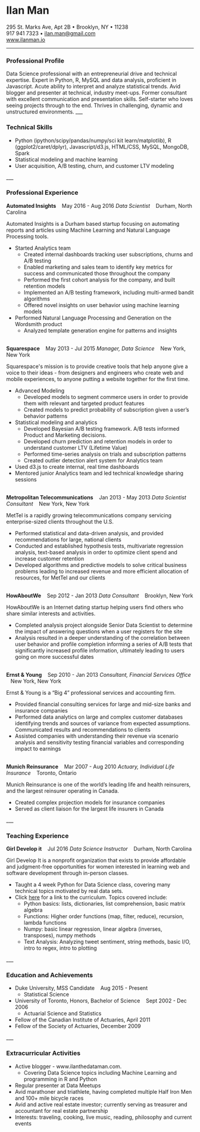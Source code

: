 # Ilan Man
295 St. Marks Ave, Apt 2B &bull; Brooklyn, NY &bull; 11238<br>
917 941 7323 &bull; ilan.man@gmail.com<br>
<a href="http://www.ilanman.io">www.ilanman.io</a><br>
___
<h3>Professional Profile</h3>
Data Science professional with an entrepreneurial drive and technical expertise. Expert in Python, R, MySQL and data analysis, proficient in Javascript. Acute ability to interpret and analyze statistical trends. Avid blogger and presenter at technical, industry meet-ups. Former consultant with excellent communication and presentation skills. Self-starter who loves seeing projects through to the end. Thrives in challenging, dynamic and unstructured environments.
___
<h3>Technical Skills</h3>
<ul>
<li>Python (ipython/scipy/pandas/numpy/sci kit learn/matplotlib), R (ggplot2/caret/dplyr), Javascript/d3.js, HTML/CSS, MySQL, MongoDB, Spark<br>
<li>Statistical modeling and machine learning<br>
<li>User acquisition, A/B testing, churn, and customer LTV modeling
</ul>
___
<h3>Professional Experience</h3>
<strong>Automated Insights</strong> &nbsp;&nbsp; May 2016 - Aug 2016  
<em>Data Scientist</em> &nbsp;&nbsp; Durham, North Carolina  

Automated Insights is a Durham based startup focusing on automating reports and articles using Machine Learning and Natural Language Processing tools.
<ul>
<li>Started Analytics team
 <ul>
 <li>Created internal dashboards tracking user subscriptions, churns and A/B testing
 <li>Enabled marketing and sales team to identify key metrics for success and communicated those throughout the company
 <li>Performed the first cohort analysis for the company, and built retention models
 <li>Implemented an A/B testing framework, including multi-armed bandit algorithms
 <li>Offered novel insights on user behavior using machine learning models
 </ul>
<li>Performed Natural Language Processing and Generation on the Wordsmith product
 <ul>
 <li>Analyzed template generation engine for patterns and insights
 </ul>
</ul>

<br>
<strong>Squarespace</strong> &nbsp;&nbsp; May 2013 - Jul 2015  
<em>Manager, Data Science</em> &nbsp;&nbsp; New York, New York 

Squarespace's mission is to provide creative tools that help anyone give a voice to their ideas - from designers and engineers who create web and mobile experiences, to anyone putting a website together for the first time.<br>
<ul>
<li>Advanced Modeling
 <ul>
 <li>Developed models to segment commerce users in order to provide them with relevant and targeted product features<br>
 <li>Created models to predict probability of subscription given a user’s behavior patterns<br>
 </ul>
<li>Statistical modeling and analytics
 <ul>
 <li>Developed Bayesian A/B testing framework. A/B tests informed Product and Marketing decisions.<br>
 <li>Developed churn prediction and retention models in order to understand customer LTV (Lifetime Value)<br>
 <li>Performed time-series analysis on trials and subscription patterns<br>
 <li>Created outlier detection alert system for Analytics team<br>
 </ul>
<li>Used d3.js to create internal, real time dashboards<br>
<li>Mentored junior Analytics team and led technical knowledge sharing sessions<br>
</ul>
<br>
<strong>Metropolitan Telecommunications</strong> &nbsp;&nbsp; Jan 2013 - May 2013  
<em>Data Scientist Consultant</em> &nbsp;&nbsp; New York, New York  

MetTel is a rapidly growing telecommunications company servicing enterprise-sized clients throughout the U.S.<br>
<ul>
<li>Performed statistical and data-driven analysis, and provided recommendations for large, national clients<br>
<li>Conducted and established hypothesis tests, multivariate regression analysis, text-based analysis in order to optimize client spend and increase customer retention<br>
<li>Developed algorithms and predictive models to solve critical business problems leading to increased revenue and more efficient allocation of resources, for MetTel and our clients<br>
</ul>
<br>
<strong>HowAboutWe</strong> &nbsp;&nbsp; Sep 2012 - Jan 2013  
<em>Data Consultant</em> &nbsp;&nbsp; Brooklyn, New York  

HowAboutWe is an Internet dating startup helping users find others who share similar interests and activities.<br>
<ul>
<li>Completed analysis project alongside Senior Data Scientist to determine the impact of answering questions when a user registers for the site<br>
<li>Analysis resulted in a deeper understanding of the correlation between user behavior and profile completion informing a series of A/B tests that significantly increased profile information, ultimately leading to users going on more successful dates<br>
</ul>
<br>
<strong>Ernst &amp; Young</strong> &nbsp;&nbsp; Sep 2010 - Jan 2013  
<em>Consultant, Financial Services Office</em> &nbsp;&nbsp; New York, New York  

Ernst &amp; Young is a “Big 4” professional services and accounting firm.<br>
<ul>
<li>Provided financial consulting services for large and mid-size banks and insurance companies<br>
<li>Performed data analytics on large and complex customer databases identifying trends and sources of variance from expected assumptions. Communicated results and recommendations to clients<br>
<li>Assisted companies with understanding their revenue via scenario analysis and sensitivity testing financial variables and corresponding impact to earnings<br>
</ul>
<br>
<strong>Munich Reinsurance</strong> &nbsp;&nbsp; Mar 2007 - Aug 2010  
<em>Actuary, Individual Life Insurance</em> &nbsp;&nbsp; Toronto, Ontario  

Munich Reinsurance is one of the world’s leading life and health reinsurers, and the largest reinsurer operating in Canada.<br>
<ul>
<li>Created complex projection models for insurance companies<br>
<li>Served as client liaison for the largest life insurers in Canada<br>
</ul>
___
<h3>Teaching Experience</h3>
<strong>Girl Develop it</strong> &nbsp;&nbsp; Jul 2016  
<em>Data Science Instructor</em> &nbsp;&nbsp; Durham, North Carolina  

Girl Develop It is a nonprofit organization that exists to provide affordable and judgment-free opportunities for women interested in learning web and software development through in-person classes.  
<ul>
<li>Taught a 4 week Python for Data Science class, covering many technical topics motivated by real data sets.
<li>Click <a href="https://github.com/ilanman/gdi">here</a> for a link to the curriculum. Topics covered include:
<ul>
<li>Python basics: lists, dictionaries, list comprehension, basic matrix algebra
<li>Functions: Higher order functions (map, filter, reduce), recursion, lambda functions
<li>Numpy: basic linear regression, linear algebra (inverses, transposes), numpy methods
<li>Text Analysis: Analyzing tweet sentiment, string methods, basic I/O, intro to regex, intro to plotting
</ul>
</ul>
___
<h3>Education and Achievements</h3>
<ul>
<li>Duke University, MSS Candidate &nbsp;&nbsp; Aug 2015 - Present
 <ul>
 <li>Statistical Science
 </ul>
<li>University of Toronto, Honors, Bachelor of Science &nbsp;&nbsp; Sept 2002 - Dec 2006
 <ul>
 <li>Actuarial Science and Statistics
 </ul>
<li>Fellow of the Canadian Institute of Actuaries, April 2011
<li>Fellow of the Society of Actuaries, December 2009
</ul>
___
<h3>Extracurricular Activities</h3>
<ul>
<li>Active blogger - www.ilanthedataman.com. 
 <ul>
 <li>Covering Data Science topics including Machine Learning and programming in R and Python
 </ul>
<li>Regular presenter at Data Meetups
<li>Avid marathoner and triathlete, having completed multiple Half Iron Men and 100+ mile bicycle races
<li>Avid and active real estate investor; currently serving as treasurer and accountant for real estate partnership
<li>Interests: traveling, cooking, live music, reading, philosophy and current events
</ul>

